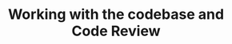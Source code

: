 ---
title: "Working with the codebase and Code Review"
permalink: en/code/documentation/user/code-review.html
---